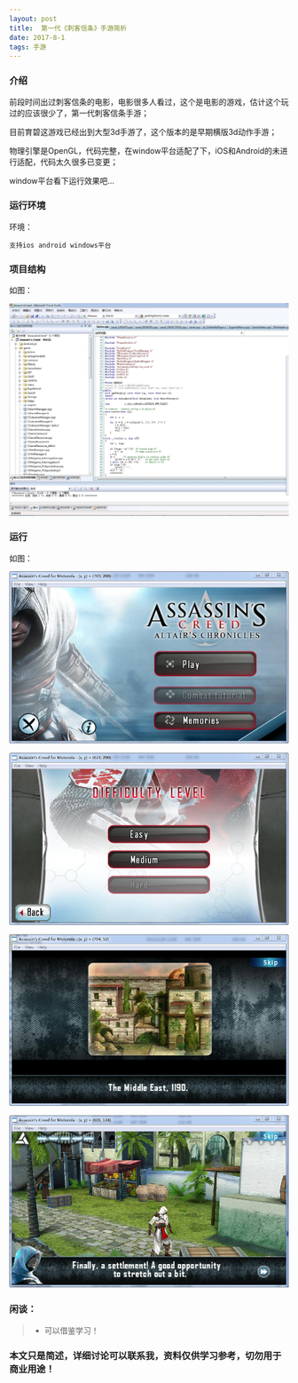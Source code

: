 ```yaml
---
layout: post
title:  第一代《刺客信条》手游简析
date: 2017-8-1
tags: 手游
---
```


		
### 介绍


  前段时间出过刺客信条的电影，电影很多人看过，这个是电影的游戏，估计这个玩过的应该很少了，第一代刺客信条手游；

目前育碧这游戏已经出到大型3d手游了，这个版本的是早期横版3d动作手游；

物理引擎是OpenGL，代码完整，在window平台适配了下，iOS和Android的未进行适配，代码太久很多已变更；

window平台看下运行效果吧...


### 运行环境

环境：

``` 
支持ios android windows平台
``` 

### 项目结构

如图：

![](/images/posts/ac/ac1.jpg)

### 运行

如图：

![](/images/posts/ac/ac2.jpg)

![](/images/posts/ac/ac3.jpg)

![](/images/posts/ac/ac4.jpg)

![](/images/posts/ac/ac5.jpg)

### 闲谈：	

> * 可以借鉴学习！

### 本文只是简述，详细讨论可以联系我，资料仅供学习参考，切勿用于商业用途！